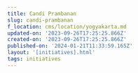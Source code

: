 ```yaml
---
title: Candi Prambanan
slug: candi-prambanan
f_location: cms/location/yogyakarta.md
updated-on: '2023-09-26T17:25:25.866Z'
created-on: '2023-09-26T17:25:25.866Z'
published-on: '2024-01-21T11:33:59.165Z'
layout: '[initiatives].html'
tags: initiatives
---
```



